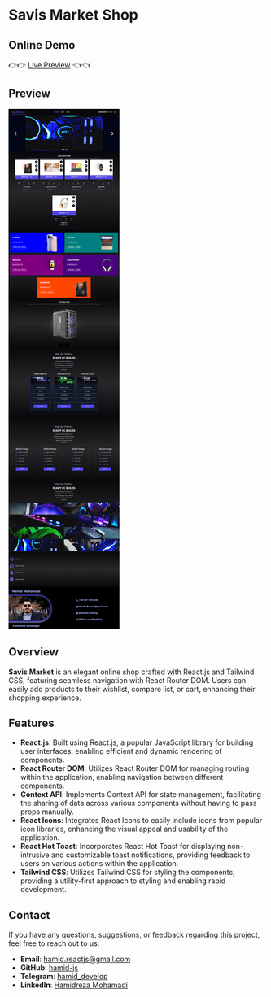 # Savis Market Shop

## Online Demo

👉👉 [Live Preview](https://hamiddev.ir/) 👈👈

## Preview

![Home Page](./public/images/readme/readme.png)

## Overview

**Savis Market** is an elegant online shop crafted with React.js and Tailwind CSS, featuring seamless navigation with React Router DOM. Users can easily add products to their wishlist, compare list, or cart, enhancing their shopping experience.

## Features

- **React.js**: Built using React.js, a popular JavaScript library for building user interfaces, enabling efficient and dynamic rendering of components.
- **React Router DOM**: Utilizes React Router DOM for managing routing within the application, enabling navigation between different components.
- **Context API**: Implements Context API for state management, facilitating the sharing of data across various components without having to pass props manually.
- **React Icons**: Integrates React Icons to easily include icons from popular icon libraries, enhancing the visual appeal and usability of the application.
- **React Hot Toast**: Incorporates React Hot Toast for displaying non-intrusive and customizable toast notifications, providing feedback to users on various actions within the application.
- **Tailwind CSS**: Utilizes Tailwind CSS for styling the components, providing a utility-first approach to styling and enabling rapid development.

## Contact

If you have any questions, suggestions, or feedback regarding this project, feel free to reach out to us:

- **Email**: [hamid.reactjs@gmail.com](mailto:hamid.reactjs@gmail.com)
- **GitHub**: [hamid-js](https://github.com/hamid-js)
- **Telegram**: [hamid_develop](https://t.me/hamid_develop)
- **LinkedIn**: [Hamidreza Mohamadi](https://www.linkedin.com/in/hamidreza-mohamadi-a1357a249/)
